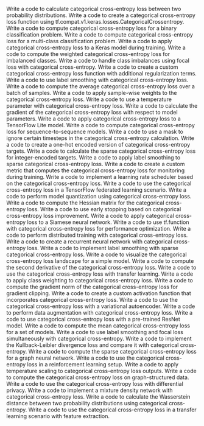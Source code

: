 Write a code to calculate categorical cross-entropy loss between two probability distributions.
Write a code to create a categorical cross-entropy loss function using tf.compat.v1.keras.losses.CategoricalCrossentropy.
Write a code to compute categorical cross-entropy loss for a binary classification problem.
Write a code to compute categorical cross-entropy loss for a multi-class classification problem.
Write a code to apply categorical cross-entropy loss to a Keras model during training.
Write a code to compute the weighted categorical cross-entropy loss for imbalanced classes.
Write a code to handle class imbalances using focal loss with categorical cross-entropy.
Write a code to create a custom categorical cross-entropy loss function with additional regularization terms.
Write a code to use label smoothing with categorical cross-entropy loss.
Write a code to compute the average categorical cross-entropy loss over a batch of samples.
Write a code to apply sample-wise weights to the categorical cross-entropy loss.
Write a code to use a temperature parameter with categorical cross-entropy loss.
Write a code to calculate the gradient of the categorical cross-entropy loss with respect to model parameters.
Write a code to apply categorical cross-entropy loss to a TensorFlow Lite model.
Write a code to compute categorical cross-entropy loss for sequence-to-sequence models.
Write a code to use a mask to ignore certain timesteps in the categorical cross-entropy calculation.
Write a code to create a one-hot encoded version of categorical cross-entropy targets.
Write a code to calculate the sparse categorical cross-entropy loss for integer-encoded targets.
Write a code to apply label smoothing to sparse categorical cross-entropy loss.
Write a code to create a custom metric that computes the categorical cross-entropy loss for monitoring during training.
Write a code to implement a learning rate scheduler based on the categorical cross-entropy loss.
Write a code to use the categorical cross-entropy loss in a TensorFlow federated learning scenario.
Write a code to perform model quantization using categorical cross-entropy loss.
Write a code to compute the Hessian matrix for the categorical cross-entropy loss.
Write a code to use early stopping based on categorical cross-entropy loss improvement.
Write a code to apply categorical cross-entropy loss to a Siamese neural network.
Write a code to use tf.function with categorical cross-entropy loss for performance optimization.
Write a code to perform distributed training with categorical cross-entropy loss.
Write a code to create a recurrent neural network with categorical cross-entropy loss.
Write a code to implement label smoothing with sparse categorical cross-entropy loss.
Write a code to visualize the categorical cross-entropy loss landscape for a simple model.
Write a code to compute the second derivative of the categorical cross-entropy loss.
Write a code to use the categorical cross-entropy loss with transfer learning.
Write a code to apply class weighting to categorical cross-entropy loss.
Write a code to compute the gradient norm of the categorical cross-entropy loss for gradient clipping.
Write a code to create a custom activation function that incorporates categorical cross-entropy loss.
Write a code to use the categorical cross-entropy loss with a variational autoencoder.
Write a code to perform data augmentation with categorical cross-entropy loss.
Write a code to use categorical cross-entropy loss with a pre-trained ResNet model.
Write a code to compute the mean categorical cross-entropy loss for a set of models.
Write a code to use label smoothing and focal loss simultaneously with categorical cross-entropy.
Write a code to implement the Kullback-Leibler divergence loss and compare it with categorical cross-entropy.
Write a code to compute the sparse categorical cross-entropy loss for a graph neural network.
Write a code to use the categorical cross-entropy loss in a reinforcement learning setup.
Write a code to apply temperature scaling to categorical cross-entropy loss outputs.
Write a code to compute the categorical cross-entropy loss on graph-structured data.
Write a code to use the categorical cross-entropy loss with differential privacy.
Write a code to implement a mixture density network with categorical cross-entropy loss.
Write a code to calculate the Wasserstein distance between two probability distributions using categorical cross-entropy.
Write a code to use the categorical cross-entropy loss in a transfer learning scenario with feature extraction.